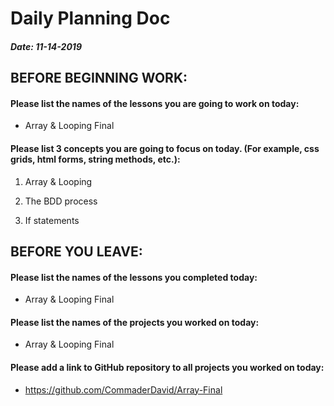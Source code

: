 # Daily Planning Doc

##### Date: 11-14-2019

## BEFORE BEGINNING WORK:


#### Please list the names of the lessons you are going to work on today:

* Array & Looping Final


#### Please list 3 concepts you are going to focus on today. (For example, css grids, html forms, string methods, etc.):

1. Array & Looping

2. The BDD process

3. If statements



## BEFORE YOU LEAVE:


#### Please list the names of the lessons you completed today:

* Array & Looping Final

#### Please list the names of the projects you worked on today:

* Array & Looping Final

#### Please add a link to GitHub repository to all projects you worked on today:

* https://github.com/CommaderDavid/Array-Final
